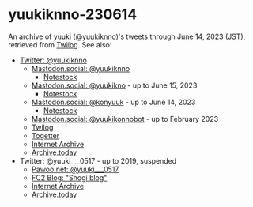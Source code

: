 # yuukiknno-230614

An archive of yuuki ([@yuukiknno](https://twitter.com/yuukiknno))'s tweets
through June 14, 2023 (JST), retrieved from
[Twilog](https://twilog.togetter.com/yuukiknno).  See also:

* [Twitter: @yuukiknno](https://twitter.com/yuukiknno)
    * [Mastodon.social: @yuukiknno](https://mastodon.social/@yuukiknno)
        * [Notestock](https://notestock.osa-p.net/@yuukiknno@mastodon.social/view)
    * [Mastodon.social: @yuukikno](https://mastodon.social/@yuukikno) - up to June 15, 2023
        * [Notestock](https://notestock.osa-p.net/@yuukikno@mastodon.social/view)
    * [Mastodon.social: @konyuuk](https://mastodon.social/@konyuuk) - up to June 14, 2023
        * [Notestock](https://notestock.osa-p.net/@konyuuk@mastodon.social/view)
    * [Mastodon.social: @yuukikonnobot](https://mastodon.social/@yuukikonnobot) - up to February 2023
    * [Twilog](https://twilog.togetter.com/yuukiknno)
    * [Togetter](https://togetter.com/li/2144709)
    * [Internet Archive](https://web.archive.org/web/*/https://twitter.com/yuukiknno/status*)
    * [Archive.today](https://archive.is/https://twitter.com/yuukiknno/*)
* Twitter: @yuuki___0517 - up to 2019, suspended
    * [Pawoo.net: @yuuki___0517](https://pawoo.net/@yuuki___0517)
    * [FC2 Blog: "Shogi blog"](https://yuukishogi.blog.fc2.com/)
    * [Internet Archive](https://web.archive.org/web/*/https://twitter.com/yuuki___0517/status*)
    * [Archive.today](https://archive.is/https://twitter.com/yuuki___0517/*)
